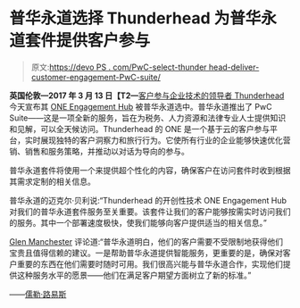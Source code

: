 # 普华永道选择 Thunderhead 为普华永道套件提供客户参与

> 原文:[https://devo PS . com/PwC-select-thunder head-deliver-customer-engagement-PwC-suite/](https://devops.com/pwc-select-thunderhead-deliver-customer-engagement-pwc-suite/)

**英国伦敦—2017 年 3 月 13 日【T2—**[客户参与企业技术的领导者 Thunderhead](https://www.thunderhead.com/?utm_campaign=content_marketing&utm_source=press_release&utm_medium=pr&utm_term=pwcpr&utm_content=pwcpr) 今天宣布其 [ONE Engagement Hub](https://www.thunderhead.com/one-engagement-hub/?utm_campaign=content_marketing&utm_source=press_release&utm_medium=pr&utm_term=pwcpr&utm_content=pwcpr) 被普华永道选中。普华永道推出了 PwC Suite——这是一项全新的服务，旨在为税务、人力资源和法律专业人士提供知识和见解，可以全天候访问。Thunderhead 的 ONE 是一个基于云的客户参与平台，实时展现独特的客户洞察力和旅行行为。它使所有行业的企业能够快速优化营销、销售和服务策略，并推动以对话为导向的参与。

普华永道套件将使用一个来提供超个性化的内容，确保客户在访问套件时收到根据其需求定制的相关信息。

普华永道的迈克尔·贝利说:“Thunderhead 的开创性技术 ONE Engagement Hub 对我们的普华永道套件服务至关重要。该套件让我们的客户能够按需实时访问我们的服务。其中一个部署速度极快，使我们能够向客户提供适当的相关信息。”

[Glen Manchester](https://www.thunderhead.com/people/glen-manchester/?utm_campaign=content_marketing&utm_source=press_release&utm_medium=pr&utm_term=pwcpr&utm_content=pwcpr) 评论道:“普华永道明白，他们的客户需要不受限制地获得他们宝贵且值得信赖的建议。一是帮助普华永道提供智能服务，更重要的是，确保对客户重要的东西在他们需要时随时可用。我们很高兴能与普华永道合作，实现他们提供这种服务水平的愿景——他们在满足客户期望方面树立了新的标准。”

——[儒勒·路易斯](https://devops.com/author/jules/)
